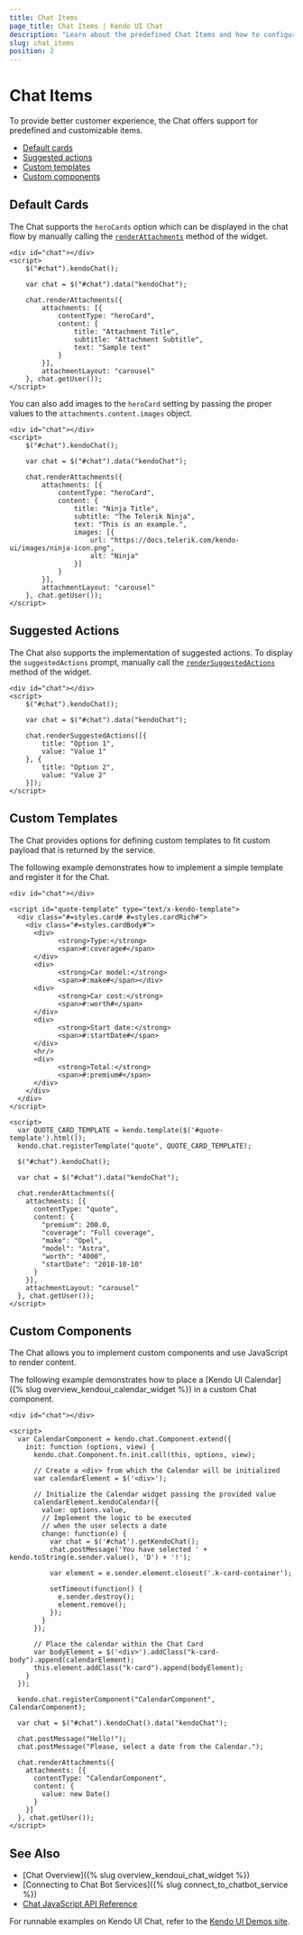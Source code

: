 ```yaml
---
title: Chat Items
page_title: Chat Items | Kendo UI Chat
description: "Learn about the predefined Chat Items and how to configure custom ones."
slug: chat_items
position: 2
---
```


# Chat Items

To provide better customer experience, the Chat offers support for predefined and customizable items.

* [Default cards](#default-cards)
* [Suggested actions](#suggested-actions)
* [Custom templates](#custom-templates)
* [Custom components](#custom-components)

## Default Cards

The Chat supports the `heroCards` option which can be displayed in the chat flow by manually calling the [`renderAttachments`](/api/javascript/ui/chat/methods/renderattachments) method of the widget.

```dojo
<div id="chat"></div>
<script>
	$("#chat").kendoChat();

	var chat = $("#chat").data("kendoChat");

	chat.renderAttachments({
		attachments: [{
			contentType: "heroCard",
			content: {
				title: "Attachment Title",
				subtitle: "Attachment Subtitle",
				text: "Sample text"
			}
		}],
		attachmentLayout: "carousel"
	}, chat.getUser());
</script>
```

You can also add images to the `heroCard` setting by passing the proper values to the `attachments.content.images` object.

```dojo
<div id="chat"></div>
<script>
	$("#chat").kendoChat();

	var chat = $("#chat").data("kendoChat");

	chat.renderAttachments({
		attachments: [{
			contentType: "heroCard",
			content: {
				title: "Ninja Title",
				subtitle: "The Telerik Ninja",
				text: "This is an example.",
				images: [{
					url: "https://docs.telerik.com/kendo-ui/images/ninja-icon.png",
					alt: "Ninja"
				}]
			}
		}],
		attachmentLayout: "carousel"
	}, chat.getUser());
</script>
```

## Suggested Actions

The Chat also supports the implementation of suggested actions. To display the `suggestedActions` prompt, manually call the [`renderSuggestedActions`](/api/javascript/ui/chat/methods/rendersuggestedactions) method of the widget.

```dojo
<div id="chat"></div>
<script>
	$("#chat").kendoChat();

	var chat = $("#chat").data("kendoChat");

	chat.renderSuggestedActions([{
		title: "Option 1",
		value: "Value 1"
	}, {
		title: "Option 2",
		value: "Value 2"
	}]);
</script>
```

## Custom Templates

The Chat provides options for defining custom templates to fit custom payload that is returned by the service.

The following example demonstrates how to implement a simple template and register it for the Chat.

```dojo
<div id="chat"></div>

<script id="quote-template" type="text/x-kendo-template">
  <div class="#=styles.card# #=styles.cardRich#">
	<div class="#=styles.cardBody#">
	  <div>
			<strong>Type:</strong>
			<span>#:coverage#</span>
	  </div>
	  <div>
			<strong>Car model:</strong>
			<span>#:make#</span></div>
	  <div>
			<strong>Car cost:</strong>
			<span>#:worth#</span>
	  </div>
	  <div>
			<strong>Start date:</strong>
			<span>#:startDate#</span>
	  </div>
	  <hr/>
	  <div>
			<strong>Total:</strong>
			<span>#:premium#</span>
	  </div>
	</div>
  </div>
</script>

<script>
  var QUOTE_CARD_TEMPLATE = kendo.template($('#quote-template').html());
  kendo.chat.registerTemplate("quote", QUOTE_CARD_TEMPLATE);

  $("#chat").kendoChat();

  var chat = $("#chat").data("kendoChat");

  chat.renderAttachments({
	attachments: [{
	  contentType: "quote",
	  content: {
		"premium": 200.0,
		"coverage": "Full coverage",
		"make": "Opel",
		"model": "Astra",
		"worth": "4000",
		"startDate": "2018-10-10"
	  }
	}],
	attachmentLayout: "carousel"
  }, chat.getUser());
</script>
```

## Custom Components

The Chat allows you to implement custom components and use JavaScript to render content.

The following example demonstrates how to place a [Kendo UI Calendar]({% slug overview_kendoui_calendar_widget %}) in a custom Chat component.

```dojo
<div id="chat"></div>

<script>
  var CalendarComponent = kendo.chat.Component.extend({
	init: function (options, view) {
	  kendo.chat.Component.fn.init.call(this, options, view);

	  // Create a <div> from which the Calendar will be initialized
	  var calendarElement = $('<div>');

	  // Initialize the Calendar widget passing the provided value
	  calendarElement.kendoCalendar({
		value: options.value,
		// Implement the logic to be executed
		// when the user selects a date
		change: function(e) {
		  var chat = $('#chat').getKendoChat();
		  chat.postMessage('You have selected ' + kendo.toString(e.sender.value(), 'D') + '!');

		  var element = e.sender.element.closest('.k-card-container');

		  setTimeout(function() {
			e.sender.destroy();
			element.remove();
		  });
		}
	  });

	  // Place the calendar within the Chat Card
	  var bodyElement = $('<div>').addClass("k-card-body").append(calendarElement);
	  this.element.addClass("k-card").append(bodyElement);
	}
  });

  kendo.chat.registerComponent("CalendarComponent", CalendarComponent);

  var chat = $("#chat").kendoChat().data("kendoChat");

  chat.postMessage("Hello!");
  chat.postMessage("Please, select a date from the Calendar.");

  chat.renderAttachments({
	attachments: [{
	  contentType: "CalendarComponent",
	  content: {
		value: new Date()
	  }
	}]
  }, chat.getUser());
</script>
```

## See Also

* [Chat Overview]({% slug overview_kendoui_chat_widget %})
* [Connecting to Chat Bot Services]({% slug connect_to_chatbot_service %})
* [Chat JavaScript API Reference](/api/javascript/ui/chat)

For runnable examples on Kendo UI Chat, refer to the [Kendo UI Demos site](http://demos.telerik.com/kendo-ui/chat/index).
